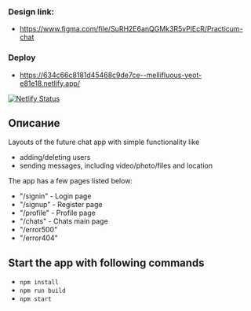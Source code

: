 ### Design link: 
- https://www.figma.com/file/SuRH2E6anQGMk3R5vPlEcR/Practicum-chat

### Deploy
- https://634c66c8181d45468c9de7ce--mellifluous-yeot-e81e18.netlify.app/

[![Netlify Status](https://api.netlify.com/api/v1/badges/36568278-6f65-40db-947d-5e88c33b67a6/deploy-status)](https://app.netlify.com/sites/mellifluous-yeot-e81e18/deploys)

## Описание

Layouts of the future chat app with simple functionality like 
- adding/deleting users
- sending messages, including video/photo/files and location

The app has a few pages listed below:
- "/signin" - Login page
- "/signup" - Register page
- "/profile" - Profile page
- "/chats" - Chats main page
- "/error500"
- "/error404"

## Start the app with following commands

- `npm install`
- `npm run build`
- `npm start`
